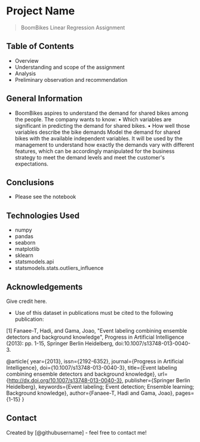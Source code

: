 # Project Name
> BoomBikes Linear Regression Assignment

## Table of Contents
- Overview
- Understanding and scope of the assignment
- Analysis
- Preliminary observation and recommendation

<!-- You can include any other section that is pertinent to your problem -->

## General Information
- BoomBikes aspires to understand the demand for shared bikes among the people. The company wants to know:
• Which variables are significant in predicting the demand for shared bikes.
• How well those variables describe the bike demands
Model the demand for shared bikes with the available independent variables. It will be used by the management to understand how exactly the demands vary with different features, which can be accordingly manipulated for the business strategy to meet the demand levels and meet the customer's expectations.
## Conclusions
- Please see the notebook

<!-- You don't have to answer all the questions - just the ones relevant to your project. -->


## Technologies Used
- numpy
- pandas
- seaborn
- matplotlib
- sklearn
- statsmodels.api
- statsmodels.stats.outliers_influence

<!-- As the libraries versions keep on changing, it is recommended to mention the version of library used in this project -->

## Acknowledgements
Give credit here.
- Use of this dataset in publications must be cited to the following publication:

[1] Fanaee-T, Hadi, and Gama, Joao, "Event labeling combining ensemble detectors and background knowledge", Progress in Artificial Intelligence (2013): pp. 1-15, Springer Berlin Heidelberg, doi:10.1007/s13748-013-0040-3.

@article{
	year={2013},
	issn={2192-6352},
	journal={Progress in Artificial Intelligence},
	doi={10.1007/s13748-013-0040-3},
	title={Event labeling combining ensemble detectors and background knowledge},
	url={http://dx.doi.org/10.1007/s13748-013-0040-3},
	publisher={Springer Berlin Heidelberg},
	keywords={Event labeling; Event detection; Ensemble learning; Background knowledge},
	author={Fanaee-T, Hadi and Gama, Joao},
	pages={1-15}
}



## Contact
Created by [@githubusername] - feel free to contact me!


<!-- Optional -->
<!-- ## License -->
<!-- This project is open source and available under the [... License](). -->

<!-- You don't have to include all sections - just the one's relevant to your project -->
